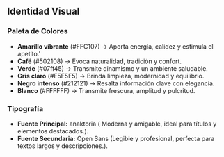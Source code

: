 ## Identidad Visual

### Paleta de Colores

- **Amarillo vibrante** (#FFC107) → Aporta energía, calidez y estimula el apetito.'
- **Café** (#502108) → Evoca naturalidad, tradición y confort.
- **Verde** (#07ff45) → Transmite dinamismo y un ambiente saludable.
- **Gris claro** (#F5F5F5) → Brinda limpieza, modernidad y equilibrio.
- **Negro intenso** (#212121) → Resalta información clave con elegancia.
- **Blanco** (#FFFFFF) → Transmite frescura, amplitud y pulcritud.

### Tipografía

- **Fuente Principal:** anaktoria ( Moderna y amigable, ideal para títulos y elementos destacados.).
- **Fuente Secundaria:** Open Sans (Legible y profesional, perfecta para textos largos y descripciones.).
